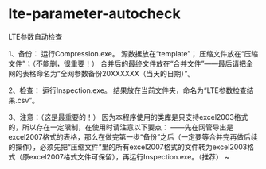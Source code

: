 # lte-parameter-autocheck
LTE参数自动检查

1、备份：
运行Compression.exe。
源数据放在“template”；
压缩文件放在“压缩文件”；（不能删，很重要！）
合并后的最终文件放在“合并文件”——最后请把全网的表格命名为“全网参数备份20XXXXXX（当天的日期）”。

2、检查：
运行Inspection.exe。
结果放在当前文件夹，命名为“LTE参数检查结果.csv”。

3、注意：（这是最重要的！）
因为本程序使用的类库是只支持excel2003格式的，所以存在一定限制，在使用时请注意以下要点：
——先在网管导出是excel2007格式的表格，那么在做完第一步“备份”之后（一定要等合并完再做后续的操作），必须先把“压缩文件”里的所有excel2007格式的文件转为excel2003格式（原excel2007格式文件可保留），再运行Inspection.exe。（推荐） 
~   

